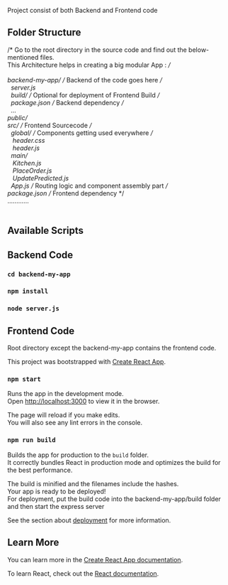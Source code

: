 Project consist of both Backend and Frontend code

## Folder Structure 
/*
Go to the root directory in the source code and find out the below-mentioned files. <br> This Architecture helps in creating a big modular App :
*/
<br>
<br>
backend-my-app/ /* Backend of the code goes here */ <br>
&nbsp; server.js<br>
&nbsp; build/      /* Optional for deployment of Frontend Build */ <br>
&nbsp; package.json /* Backend dependency */<br>
&nbsp; ...<br>
public/<br>
src/  /*      Frontend Sourcecode      */<br>
&nbsp; global/      /*   Components getting used everywhere   */<br>
&nbsp;&nbsp;  header.css<br>
&nbsp;&nbsp;  header.js     <br>
&nbsp; main/              <br>
&nbsp;&nbsp;  Kitchen.js<br>
&nbsp;&nbsp;  PlaceOrder.js<br>
&nbsp;&nbsp;  UpdatePredicted.js<br>
&nbsp; App.js   /* Routing logic and component assembly part */<br>
package.json /* Frontend dependency */ <br>
 ............<br>
<br>
## Available Scripts

## Backend Code
### `cd backend-my-app` <br>
### `npm install`<br>
### `node server.js`<br>


## Frontend Code

Root directory except the backend-my-app contains the frontend code.

This project was bootstrapped with [Create React App](https://github.com/facebook/create-react-app).


### `npm start`

Runs the app in the development mode.<br>
Open [http://localhost:3000](http://localhost:3000) to view it in the browser.

The page will reload if you make edits.<br>
You will also see any lint errors in the console.



### `npm run build`

Builds the app for production to the `build` folder.<br>
It correctly bundles React in production mode and optimizes the build for the best performance.

The build is minified and the filenames include the hashes.<br>
Your app is ready to be deployed!
<br> For deployment, put the build code into the backend-my-app/build folder <br> and then start the express server



See the section about [deployment](https://facebook.github.io/create-react-app/docs/deployment) for more information.



## Learn More

You can learn more in the [Create React App documentation](https://facebook.github.io/create-react-app/docs/getting-started).

To learn React, check out the [React documentation](https://reactjs.org/).
